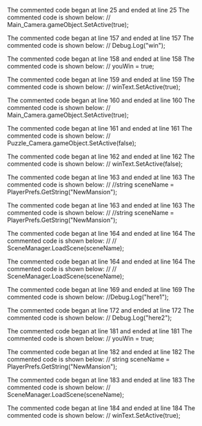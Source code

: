 The commented code began at line 25 and ended at line 25
The commented code is shown below:
        // Main_Camera.gameObject.SetActive(true);


The commented code began at line 157 and ended at line 157
The commented code is shown below:
//    Debug.Log("win");


The commented code began at line 158 and ended at line 158
The commented code is shown below:
//    youWin = true;


The commented code began at line 159 and ended at line 159
The commented code is shown below:
//    winText.SetActive(true);


The commented code began at line 160 and ended at line 160
The commented code is shown below:
//    Main_Camera.gameObject.SetActive(true);


The commented code began at line 161 and ended at line 161
The commented code is shown below:
//    Puzzle_Camera.gameObject.SetActive(false);


The commented code began at line 162 and ended at line 162
The commented code is shown below:
//    winText.SetActive(false);


The commented code began at line 163 and ended at line 163
The commented code is shown below:
//    //string sceneName = PlayerPrefs.GetString("NewMansion");


The commented code began at line 163 and ended at line 163
The commented code is shown below:
//    //string sceneName = PlayerPrefs.GetString("NewMansion");


The commented code began at line 164 and ended at line 164
The commented code is shown below:
//    // SceneManager.LoadScene(sceneName);


The commented code began at line 164 and ended at line 164
The commented code is shown below:
//    // SceneManager.LoadScene(sceneName);


The commented code began at line 169 and ended at line 169
The commented code is shown below:
//Debug.Log("here1");


The commented code began at line 172 and ended at line 172
The commented code is shown below:
//        Debug.Log("here2");


The commented code began at line 181 and ended at line 181
The commented code is shown below:
//                        youWin = true;


The commented code began at line 182 and ended at line 182
The commented code is shown below:
//                        string sceneName = PlayerPrefs.GetString("NewMansion");


The commented code began at line 183 and ended at line 183
The commented code is shown below:
//                        SceneManager.LoadScene(sceneName);


The commented code began at line 184 and ended at line 184
The commented code is shown below:
//                        winText.SetActive(true);


